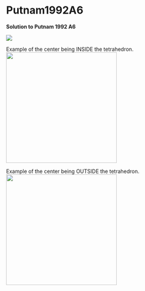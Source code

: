 # Putnam1992A6

**Solution to Putnam 1992 A6**

![](input.gif)

Example of the center being INSIDE the tetrahedron.
<br>
<img src="inside.gif" width="300">

Example of the center being OUTSIDE the tetrahedron.
<br>
<img src="outside.gif" width="300">
